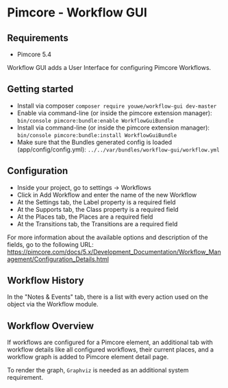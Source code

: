 # Pimcore - Workflow GUI

## Requirements
 - Pimcore 5.4

Workflow GUI adds a User Interface for configuring Pimcore Workflows.

## Getting started
 * Install via composer ```composer require youwe/workflow-gui dev-master```
 * Enable via command-line (or inside the pimcore extension manager): ```bin/console pimcore:bundle:enable WorkflowGuiBundle```
 * Install via command-line (or inside the pimcore extension manager): ```bin/console pimcore:bundle:install WorkflowGuiBundle```
 * Make sure that the Bundles generated config is loaded (app/config/config.yml): ```../../var/bundles/workflow-gui/workflow.yml```

## Configuration

 * Inside your project, go to settings -> Workflows
 * Click in Add Workflow and enter the name of the new Workflow
 * At the Settings tab, the Label property is a required field
 * At the Supports tab, the Class property is a required field
 * At the Places tab, the Places are a required field
 * At the Transitions tab, the Transitions are a required field
 
 For more information about the available options and description of the fields, go to the following URL:
 https://pimcore.com/docs/5.x/Development_Documentation/Workflow_Management/Configuration_Details.html

## Workflow History

In the "Notes & Events" tab, there is a list with every action used on the object via the Workflow module.

## Workflow Overview

If workflows are configured for a Pimcore element, an additional tab with workflow details like all configured workflows, their current places, and a workflow graph is added to Pimcore element detail page.

To render the graph, ```Graphviz``` is needed as an additional system requirement.
